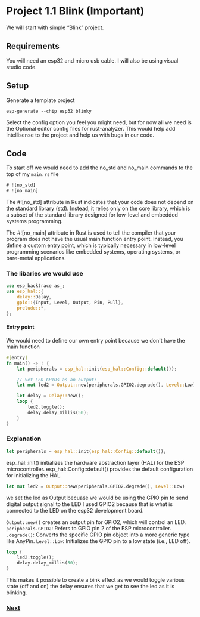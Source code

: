 # Project 1.1 Blink (Important)

We will start with simple “Blink” project.

## Requirements

You will need an esp32 and micro usb cable.
I will also be using visual studio code.

## Setup

Generate a template project

```shell
esp-generate --chip esp32 blinky
```

Select the config option you feel you might need, but for now all we need is the Optional editor config files for rust-analyzer.
This would help add intellisense to the project and help us with bugs in our code.

## Code

To start off we would need to add the no_std and no_main commands to the top of my `main.rs` file

```rust
# ![no_std]
# ![no_main]
```

The #![no_std] attribute in Rust indicates that your code does not depend on the standard library (std). Instead, it relies only on the core library, which is a subset of the standard library designed for low-level and embedded systems programming.

The #![no_main] attribute in Rust is used to tell the compiler that your program does not have the usual main function entry point. Instead, you define a custom entry point, which is typically necessary in low-level programming scenarios like embedded systems, operating systems, or bare-metal applications.

### The libaries we would use

```rust
use esp_backtrace as_;
use esp_hal::{
    delay::Delay,
    gpio::{Input, Level, Output, Pin, Pull},
    prelude::*,
};
```

#### Entry point

We would need to define our own entry point because we don't have the main function

```rust
#[entry]
fn main() -> ! {
    let peripherals = esp_hal::init(esp_hal::Config::default());

    // Set LED GPIOs as an output:
    let mut led2 = Output::new(peripherals.GPIO2.degrade(), Level::Low);

    let delay = Delay::new();
    loop {
        led2.toggle();
        delay.delay_millis(50);
    }
}
```

### Explanation

```rust
let peripherals = esp_hal::init(esp_hal::Config::default());
```

esp_hal::init() initializes the hardware abstraction layer (HAL) for the ESP microcontroller.
esp_hal::Config::default() provides the default configuration for initializing the HAL.

```rust
let mut led2 = Output::new(peripherals.GPIO2.degrade(), Level::Low)
```

we set the led as Output becuase we would be using the GPIO pin to send digital output signal to the LED
I used GPIO2 because that is what is connected to the LED on the esp32 development board.

`Output::new()` creates an output pin for GPIO2, which will control an LED.
`peripherals.GPIO2`: Refers to GPIO pin 2 of the ESP microcontroller.
`.degrade()`: Converts the specific GPIO pin object into a more generic type like AnyPin.
`Level::Low`: Initializes the GPIO pin to a low state (i.e., LED off).

```rust
loop {
    led2.toggle();
    delay.delay_millis(50);
}
```

This makes it possible to create a bink effect as we would toggle various state (off and on) the delay ensures that we get to see the led as it is blinking.

### [Next](04_Project_1.2_Blink.md)
